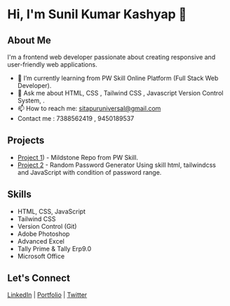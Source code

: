 # Hi, I'm Sunil Kumar Kashyap 👋

## About Me
I'm a frontend web developer passionate about creating responsive and user-friendly web applications.

- 🌱 I’m currently learning from PW Skill Online Platform (Full Stack Web Developer).
- 💬 Ask me about HTML, CSS , Tailwind CSS , Javascript Version Control System, .
- 📫 How to reach me: sitapuruniversal@gmail.com
- Contact me :   7388562419 , 9450189537

## Projects
- [Project 1](https://github.com/sitapuruniversal/MildStone_Repo)) - Mildstone Repo from PW Skill.
- [Project 2](https://github.com/sitapuruniversal/MildStone_Repo/tree/main/Project%2005) - Random Password Generator Using skill html, tailwindcss and JavaScript with condition of password range.

## Skills
- HTML, CSS, JavaScript
- Tailwind CSS
- Version Control (Git)
- Adobe Photoshop
- Advanced Excel
- Tally Prime & Tally Erp9.0
- Microsoft Office

## Let's Connect
[LinkedIn](www.linkedin.com/in/sunil-kashyap-8b3008286) | [Portfolio](link-to-portfolio) | [Twitter](link-to-twitter)
